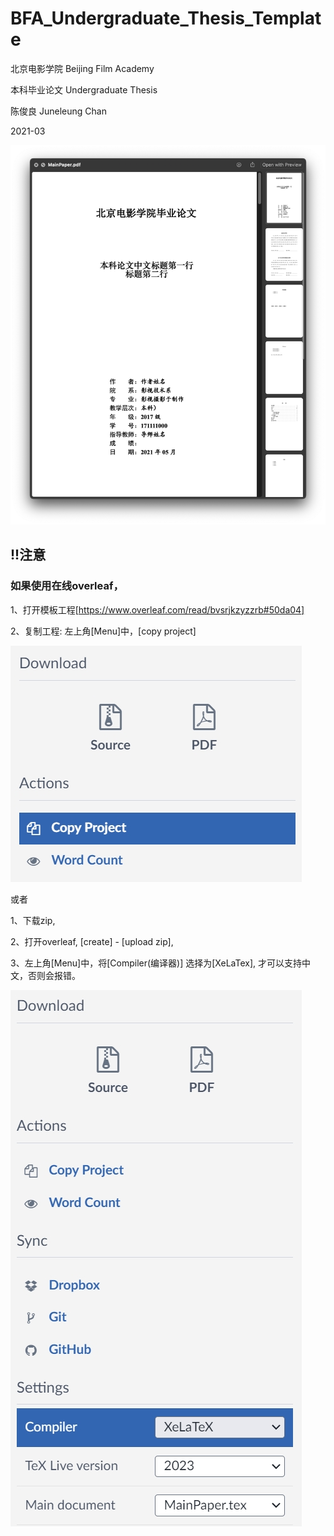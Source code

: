 # BFA_Undergraduate_Thesis_Template

北京电影学院 Beijing Film Academy

本科毕业论文 Undergraduate Thesis

陈俊良 Juneleung Chan

2021-03

![pdfScreenshot](/doc/pdfscreenshot.png)





## !!注意

###  如果使用在线overleaf，

1、打开模板工程[https://www.overleaf.com/read/bvsrjkzyzzrb#50da04]

2、复制工程: 左上角[Menu]中，[copy project]

![overleaf](/doc/copyproj.png)

或者

1、下载zip, 

2、打开overleaf, [create] - [upload zip], 

3、左上角[Menu]中，将[Compiler(编译器)] 选择为[XeLaTex], 才可以支持中文，否则会报错。

![overleaf](/doc/overleaf.png)
